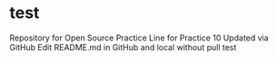 # test
Repository for Open Source Practice
Line for Practice 10
Updated via GitHub
Edit README.md in GitHub and local without pull test
